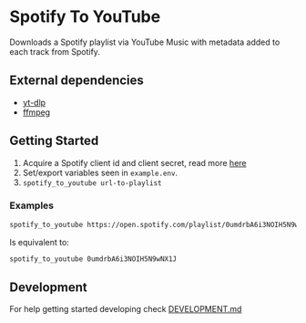 # Spotify To YouTube

Downloads a Spotify playlist via YouTube Music with metadata added to each track from Spotify.

## External dependencies

- [yt-dlp](https://github.com/yt-dlp/yt-dlp)
- [ffmpeg](https://github.com/FFmpeg/FFmpeg)

## Getting Started

1. Acquire a Spotify client id and client secret, read more [here](https://developer.spotify.com/documentation/web-api/quick-start/)
2. Set/export variables seen in `example.env`.
3. `spotify_to_youtube url-to-playlist`

### Examples

```sh
spotify_to_youtube https://open.spotify.com/playlist/0umdrbA6i3NOIH5N9wNX1J\?si\=d87e17e6bbb54613
```

Is equivalent to:

```sh
spotify_to_youtube 0umdrbA6i3NOIH5N9wNX1J
```

## Development

For help getting started developing check [DEVELOPMENT.md](DEVELOPMENT.md)
